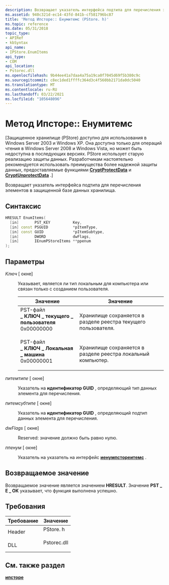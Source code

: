 ```yaml
---
description: Возвращает указатель интерфейса подтипа для перечисления элементов в защищенной базе данных хранилища.
ms.assetid: 940c321d-ec14-43fd-841b-cf581796bc87
title: 'Метод Ипсторе:: Енумитемс (PStore. h)'
ms.topic: reference
ms.date: 05/31/2018
topic_type:
- APIRef
- kbSyntax
api_name:
- IPStore.EnumItems
api_type:
- COM
api_location:
- Pstorec.dll
ms.openlocfilehash: 9b44ee41a7daa4a75a19ca0f7045d69f5b380c9c
ms.sourcegitcommit: c8ec1ded1ffffc364d3c4f560bb2171da0dc5040
ms.translationtype: MT
ms.contentlocale: ru-RU
ms.lasthandoff: 03/22/2021
ms.locfileid: "105648096"
---
```

# <a name="ipstoreenumitems-method"></a>Метод Ипсторе:: Енумитемс

\[Защищенное хранилище (PStore) доступно для использования в Windows Server 2003 и Windows XP. Она доступна только для операций чтения в Windows Server 2008 и Windows Vista, но может быть недоступна в последующих версиях. PStore использует старую реализацию защиты данных. Разработчикам настоятельно рекомендуется использовать преимущества более надежной защиты данных, предоставляемые функциями [**CryptProtectData**](/windows/win32/api/dpapi/nf-dpapi-cryptprotectdata) и [**CryptUnprotectData**](/windows/win32/api/dpapi/nf-dpapi-cryptunprotectdata) .\]

Возвращает указатель интерфейса подтипа для перечисления элементов в защищенной базе данных хранилища.

## <a name="syntax"></a>Синтаксис


```C++
HRESULT EnumItems(
  [in]       PST_KEY          Key,
  [in] const PSGUID           *pItemType,
  [in] const GUID             *pItemSubtype,
  [in]       DWORD            dwFlags,
  [in]       IEnumPStoreItems **ppenum
);
```



## <a name="parameters"></a>Параметры

<dl> <dt>

*Ключ* \[ окне\]
</dt> <dd>

Указывает, является ли тип локальным для компьютера или связан только с созданием пользователя.



| Значение                                                                                                                                                                                                                                                   | Значение                                                                            |
|---------------------------------------------------------------------------------------------------------------------------------------------------------------------------------------------------------------------------------------------------------|------------------------------------------------------------------------------------|
| <span id="PST_KEY_CURRENT_USER"></span><span id="pst_key_current_user"></span><dl> PST-файл <dt>**\_ КЛЮЧ \_ текущего \_ пользователя**</dt> <dt>0x00000000</dt> </dl>    | Хранилище сохраняется в разделе реестра текущего пользователя.<br/>  |
| <span id="PST_KEY_LOCAL_MACHINE"></span><span id="pst_key_local_machine"></span><dl> PST-файл <dt>**\_ КЛЮЧ \_ Локальная \_ машина**</dt> <dt>0x00000001</dt> </dl> | Хранилище сохраняется в разделе реестра локальный компьютер.<br/> |



 

</dd> <dt>

*питемтипе* \[ окне\]
</dt> <dd>

Указатель на **идентификатор GUID** , определяющий тип данных элемента для перечисления.

</dd> <dt>

*питемсубтипе* \[ окне\]
</dt> <dd>

Указатель на **идентификатор GUID** , определяющий подтип данных элемента для перечисления.

</dd> <dt>

*dwFlags* \[ окне\]
</dt> <dd>

Reserved: значение должно быть равно нулю.

</dd> <dt>

*ппенум* \[ окне\]
</dt> <dd>

Указатель на указатель на интерфейс [**иенумпстореитемс**](ienumpstoreitems.md) .

</dd> </dl>

## <a name="return-value"></a>Возвращаемое значение

Возвращаемое значение является значением **HRESULT**. Значение **PST \_ E \_ OK** указывает, что функция выполнена успешно.

## <a name="requirements"></a>Требования



| Требование | Значение |
|-------------------|----------------------------------------------------------------------------------------|
| Header<br/> | <dl> <dt>PStore. h</dt> </dl>    |
| DLL<br/>    | <dl> <dt>Pstorec.dll</dt> </dl> |



## <a name="see-also"></a>См. также раздел

<dl> <dt>

[**ипсторе**](ipstore.md)
</dt> </dl>

 

 
